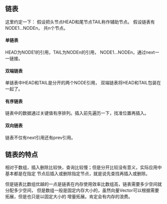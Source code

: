 ## 链表

这里约定一下：
假设把头节点HEAD和尾节点TAIL称作辅助节点。
假设链表有NODE1...NODEn， 共n个节点。

#### 单链表
HEAD为NODE1的引用，TAIL为NODEn的引用，
NODE1...NODEn，通过next一一链接。
    
#### 双端链表
单链表中HEAD和TAIL是分开的两个NODE引用，
双端链表将HEAD和TAIL包装在一起了。
    
#### 有序链表
链表中的数据通过关键值有序排列。插入前先遍历一下，找准位置再插入。
    
#### 双向链表
链表不仅有next引用还有prev引用。

## 链表的特点

相对于数组，插入删除比较快，查询比较慢；但是分开比较没有意义，实际应用中基本都是在指定
节点后插入或删除指定节点，就是说先查找再插入或删除。

但是链表比数组优越的一点是链表在内存使用效率比数组高，链表需要多少空间就分配多少空间，
但是数组一般是固定内存大小的，虽然向量Vector可以根据需要拓展，但是也只是以固定大小的
增量拓展。肯定会有内存的浪费。